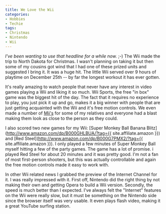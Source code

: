 ```yaml
---
title: We Love the Wii
categories:
- Hobbies
- Techie
tags:
- Christmas
- Nintendo
- Wii
---
```


_I've been wanting to use that headline for a while now._ ;-)
The Wii made the trip to North Dakota for Christmas. I wasn't planning on taking it but then some of my cousins got wind that I had one of these prized units and suggested I bring it. It was a huge hit. The little Wii served over 9 hours of playtime on December 25th -- by far the longest workout it has ever gotten.

It's really amazing to watch people that never have any interest in video games playing a Wii and liking it so much. Wii Sports, the free "in box" game was the biggest hit of the day. The fact that it requires no experience to play, you just pick it up and go, makes it a big winner with people that are just getting acquainted with the Wii and it's free motion controls. We even made a number of [Mii's](http://en.wikipedia.org/wiki/Wii_Channels#Mii_Channel) for some of my relatives and everyone had a blast making them look as close to the person as they could.

I also scored two new games for my Wii: [Super Monkey Ball Banana Blitz](http://www.amazon.com/dp/B000GHLBUA/?tag={{ site.affiliate.amazon }}) and [Red Steel](http://www.amazon.com/dp/B000G7PMX2/?tag={{ site.affiliate.amazon }}). I only played a few minutes of Super Monkey Ball myself hitting a few of the party games. The game has a lot of promise. i played Red Steel for about 20 minutes and it was pretty good. I'm not a fan of most first-person shooters, but this was actually controllable and again the free motion controls made it easy to work with.

In other Wii related news I grabbed the preview of the Internet Channel for it. I was really impressed with it. First off, Nintendo did the right thing by not making their own and getting Opera to build a Wii version. Secondly, the speed is much better than I expected. I've always felt the "Internet" features on the Wii were really slow, but it must be something on the Nintendo side since the browser itself was very usable. It even plays flash video, making it a great YouTube surfing station.
